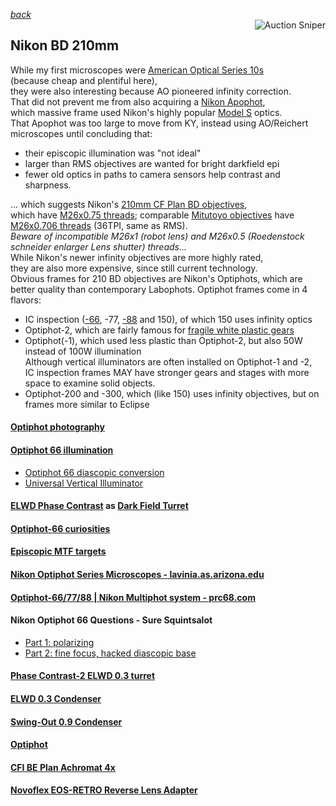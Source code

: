 *[back](../)*  
<a href="https://www.gixen.com/index.php" name="9e092736783d0da1dfd8413d57d10faf" target="_blank" >
<img align=right src="https://www.gixen.com/images/gixenlink.gif" border="0" alt="Auction Sniper" title="Auction Sniper">
</a>  
## Nikon BD 210mm  
While my first microscopes were [American Optical Series 10s](https://user.xmission.com/~psneeley/Personal/Microscope.htm)  
(because cheap and plentiful here),  
they were also interesting because AO pioneered infinity correction.  
That did not prevent me from also acquiring a [Nikon Apophot](https://www.microscopyu.com/museum/nikon-apophot-table-microscope),  
which massive frame used Nikon's highly popular [Model S](https://www.microscopyu.com/museum/model-s-microscope) optics.  
That Apophot was too large to move from KY,
instead using AO/Reichert microscopes until concluding that:  
* their episcopic illumination was "not ideal"  
* larger than RMS objectives are wanted for bright darkfield epi  
* fewer old optics in paths to camera sensors help contrast and sharpness.  

... which suggests Nikon's [210mm CF Plan BD objectives](https://krebsmicro.com/mplan.pdf),  
which have [M26x0.75 threads](https://www.coinimaging.com/nikon_bd5.html);
comparable [Mitutoyo objectives](https://www.closeuphotography.com/mitutoyo-10x-m-plan-apo) have [M26x0.706 threads](https://photomacrography.net/forum/viewtopic.php?f=25&t=12404&sid=288e49e2b20a0c6cb445637a13f255cc) (36TPI, same as RMS).  
*Beware of incompatible M26x1 (robot lens) and M26x0.5 (Roedenstock schneider enlarger Lens shutter) threads...*   
While Nikon's newer infinity objectives are more highly rated,  
they are also more expensive, since still current technology.  
Obvious frames for 210 BD objectives are Nikon's Optiphots,
which are better quality than contemporary Labophots.
Optiphot frames come in 4 flavors:
* IC inspection ([-66](https://lavinia.as.arizona.edu/~mtuell/pdf/Nikon-Optiphot-66-Manual.pdf), -77, [-88](https://www.microscopyu.com/museum/optiphot-88-ic-inspection-microscope) and 150), of which 150 uses infinity optics  
* Optiphot-2, which are fairly famous for [fragile white plastic gears](https://www.microscopesolutions.com/product-page/nikon-labophot-2-optiphot-2-te200-300-fine-focus)  
* Optiphot(-1), which used less plastic than Optiphot-2, but also 50W instead of 100W illumination   
  Although vertical illuminators are often installed on Optiphot-1 and -2,  
  IC inspection frames MAY have stronger gears and stages with more space to examine solid objects.  
* Optiphot-200 and -300, which (like 150) uses infinity objectives, but on frames more similar to Eclipse  

#### [Optiphot photography](photo)  
#### [Optiphot 66 illumination](BaseIllum/index.html)
* [Optiphot 66 diascopic conversion](diascopic)   
* [Universal Vertical Illuminator](VertIllum/index.html)  

#### [ELWD Phase Contrast](PhaseContrast) as [Dark Field Turret](CondenserTurret)  
#### [Optiphot-66 curiosities](https://www.photomacrography.net/forum/viewtopic.php?f=25&t=43374)  
#### [Episcopic MTF targets](https://www.photomacrography.net/forum/viewtopic.php?f=8&t=44878)  
#### [Nikon Optiphot Series Microscopes - lavinia.as.arizona.edu](https://lavinia.as.arizona.edu/~mtuell/scopes/Optiphot.php)  
#### [Optiphot-66/77/88 | Nikon Multiphot system - prc68.com](https://www.prc68.com/I/Multiphot.html#Optiphot)  
#### Nikon Optiphot 66 Questions - Sure Squintsalot  
* [Part 1: polarizing](https://www.microbehunter.com/microscopy-forum/viewtopic.php?f=14&t=15495)  
* [Part 2: fine focus, hacked diascopic base](https://www.microbehunter.com/microscopy-forum/viewtopic.php?f=14&t=15566)  

#### [Phase Contrast-2 ELWD 0.3 turret](PhaseContrast/index.html)  
#### [ELWD 0.3 Condenser](ELWDcondenser/index.html)  
#### [Swing-Out 0.9 Condenser](SwingOut/index.html)  
#### [Optiphot](Optiphot)  
#### [CFI BE Plan Achromat 4x](CFI4x)  
#### [Novoflex EOS-RETRO Reverse Lens Adapter](retro) 
